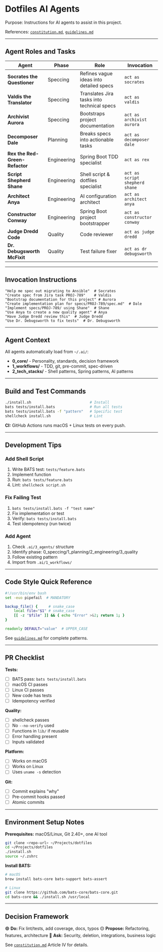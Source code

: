 # Dotfiles AI Agents

Purpose: Instructions for AI agents to assist in this project.

References: [`constitution.md`](constitution.md), [`guidelines.md`](guidelines.md)

---

## Agent Roles and Tasks

| Agent | Phase | Role | Invocation |
|-------|-------|------|------------|
| **Socrates the Questioner** | Speccing | Refines vague ideas into detailed specs | `act as socrates` |
| **Valdis the Translator** | Speccing | Translates Jira tasks into technical specs | `act as valdis` |
| **Archivist Aurora** | Speccing | Bootstraps project documentation | `act as archivist aurora` |
| **Decomposer Dale** | Planning | Breaks specs into actionable tasks | `act as decomposer dale` |
| **Rex the Red-Green-Refactor** | Engineering | Spring Boot TDD specialist | `act as rex` |
| **Script Shepherd Shane** | Engineering | Shell script & dotfiles specialist | `act as script shepherd shane` |
| **Architect Anya** | Engineering | AI configuration architect | `act as architect anya` |
| **Constructor Conway** | Engineering | Spring Boot project bootstrapper | `act as constructor conway` |
| **Judge Dredd Code** | Quality | Code reviewer | `act as judge dredd` |
| **Dr. Debugsworth McFixit** | Quality | Test failure fixer | `act as dr debugsworth` |

---

## Invocation Instructions

```
"Help me spec out migrating to Ansible"  # Socrates
"Create spec from Jira task PROJ-789"    # Valdis
"Bootstrap documentation for this project" # Aurora
"Create implementation plan for specs/PROJ-789/spec.md"  # Dale
"Implement specs/PROJ-789/ using Shane"  # Shane
"Use Anya to create a new quality agent" # Anya
"Have Judge Dredd review this"  # Judge Dredd
"Use Dr. Debugsworth to fix tests"  # Dr. Debugsworth
```

---

## Agent Context

All agents automatically load from `~/.ai/`:

- **0_core/** - Personality, standards, decision framework
- **1_workflows/** - TDD, git, pre-commit, spec-driven
- **2_tech_stacks/** - Shell patterns, Spring patterns, AI patterns

---

## Build and Test Commands

```bash
./install.sh                           # Install
bats tests/install.bats                # Run all tests
bats tests/install.bats -f "pattern"   # Specific test
shellcheck install.sh                  # Lint
```

**CI:** GitHub Actions runs macOS + Linux tests on every push.

---

## Development Tips

### Add Shell Script
1. Write BATS test: `tests/feature.bats`
2. Implement function
3. Run: `bats tests/feature.bats`
4. Lint: `shellcheck script.sh`

### Fix Failing Test
1. `bats tests/install.bats -f "test name"`
2. Fix implementation or test
3. Verify: `bats tests/install.bats`
4. Test idempotency (run twice)

### Add Agent
1. Check `.ai/3_agents/` structure
2. Identify phase: 0_speccing/1_planning/2_engineering/3_quality
3. Follow existing pattern
4. Import from `.ai/1_workflows/`

---

## Code Style Quick Reference

```bash
#!/usr/bin/env bash
set -euo pipefail  # MANDATORY

backup_file() {     # snake_case
    local file="$1" # snake_case
    [[ -z "$file" ]] && { echo "Error" >&2; return 1; }
}

readonly DEFAULT="value"  # UPPER_CASE
```

See [`guidelines.md`](guidelines.md) for complete patterns.

---

## PR Checklist

**Tests:**
- [ ] BATS pass: `bats tests/install.bats`
- [ ] macOS CI passes
- [ ] Linux CI passes
- [ ] New code has tests
- [ ] Idempotency verified

**Quality:**
- [ ] shellcheck passes
- [ ] No `--no-verify` used
- [ ] Functions in `lib/` if reusable
- [ ] Error handling present
- [ ] Inputs validated

**Platform:**
- [ ] Works on macOS
- [ ] Works on Linux
- [ ] Uses `uname -s` detection

**Git:**
- [ ] Commit explains "why"
- [ ] Pre-commit hooks passed
- [ ] Atomic commits

---

## Environment Setup Notes

**Prerequisites:** macOS/Linux, Git 2.40+, one AI tool

```bash
git clone <repo-url> ~/Projects/dotfiles
cd ~/Projects/dotfiles
./install.sh
source ~/.zshrc
```

**Install BATS:**
```bash
# macOS
brew install bats-core bats-support bats-assert

# Linux
git clone https://github.com/bats-core/bats-core.git
cd bats-core && ./install.sh /usr/local
```

---

## Decision Framework

🟢 **Do:** Fix lint/tests, add coverage, docs, typos
🟡 **Propose:** Refactoring, features, architecture
🔴 **Ask:** Security, deletion, integrations, business logic

See [`constitution.md`](constitution.md) Article IV for details.
